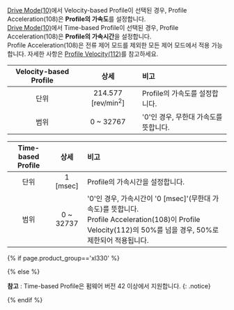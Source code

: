 
[Drive Mode(10)](#drive-mode10)에서 Velocity-based Profile이 선택된 경우, Profile Acceleration(108)은 **Profile의 가속도**를 설정합니다.  
[Drive Mode(10)](#drive-mode10)에서 Time-based Profile이 선택된 경우, Profile Acceleration(108)은 **Profile의 가속시간**을 설정합니다.  
Profile Acceleration(108)은 전류 제어 모드를 제외한 모든 제어 모드에서 적용 가능합니다. 자세한 사항은 [Profile Velocity(112)](#profile-velocity112)를 참고하세요.

| Velocity-based Profile | 상세                          | 비고                                                                                                                                                          |
| :--------------------: | :---------------------------: | :------------------------------------------------------------------------------------------------------------------------------------------------------------ |
| 단위                   | 214.577 [rev/min<sup>2</sup>] | Profile의 가속도를 설정합니다.                                                                                                                                |
| 범위                   | 0 ~ 32767                     | '0'인 경우, 무한대 가속도를 뜻합니다.                                                                                                                         |

| Time-based Profile     | 상세                          | 비고                                                                                                                                                          |
| :--------------------: | :---------------------------: | :------------------------------------------------------------------------------------------------------------------------------------------------------------ |
| 단위                   | 1 [msec]                      | Profile의 가속시간을 설정합니다.                                                                                                                              |
| 범위                   | 0 ~ 32737                     | '0'인 경우, 가속시간이 '0 [msec]'(무한대 가속도)를 뜻합니다.<br>Profile Acceleration(108)이 Profile Velocity(112)의 50%를 넘을 경우, 50%로 제한되어 적용됩니다. |


{% if page.product_group=='xl330' %}

{% else %}

**참고** : Time-based Profile은 펌웨어 버전 42 이상에서 지원합니다.
{: .notice}

{% endif %}
